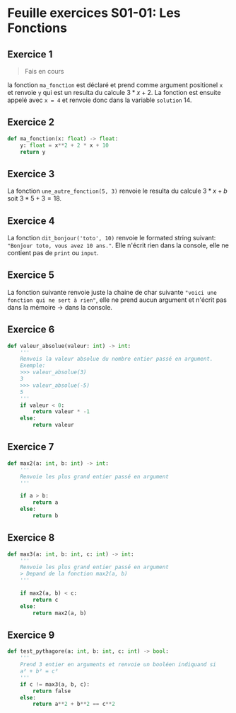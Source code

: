 # Feuille exercices S01-01: Les Fonctions

## Exercice 1

> Fais en cours

la fonction `ma_fonction` est déclaré et prend comme argument positionel `x` et renvoie `y` qui est un resulta du calcule $3 * x + 2$. La fonction est ensuite appelé avec `x = 4` et renvoie donc dans la variable `solution` $14$.

## Exercice 2

```python
def ma_fonction(x: float) -> float:
    y: float = x**2 + 2 * x + 10
    return y
```

## Exercice 3

La fonction `une_autre_fonction(5, 3)` renvoie le resulta du calcule $3 * x + b$ soit $3 * 5 + 3 = 18$.

## Exercice 4

La fonction `dit_bonjour('toto', 10)` renvoie le formated string suivant: `"Bonjour toto, vous avez 10 ans."`. Elle n'écrit rien dans la console, elle ne contient pas de `print` ou `input`.

## Exercice 5

La fonction suivante renvoie juste la chaine de char suivante `"voici une fonction qui ne sert à rien"`, elle ne prend aucun argument et n'écrit pas dans la mémoire -> dans la console.

## Exercice 6

````python
def valeur_absolue(valeur: int) -> int:
    '''
    Renvois la valeur absolue du nombre entier passé en argument.
    Exemple:
    >>> valeur_absolue(3)
    3
    >>> valeur_absolue(-5)
    5
    '''
    if valeur < 0:
        return valeur * -1
    else:
        return valeur
````

## Exercice 7

```python
def max2(a: int, b: int) -> int:
    '''
    Renvoie les plus grand entier passé en argument
    '''

    if a > b:
        return a
    else: 
        return b


```

## Exercice 8

```python
def max3(a: int, b: int, c: int) -> int:
    '''
    Renvoie les plus grand entier passé en argument
    > Depand de la fonction max2(a, b)
    '''

    if max2(a, b) < c:
        return c
    else:
        return max2(a, b)
```

## Exercice 9

```python
def test_pythagore(a: int, b: int, c: int) -> bool:
    '''
    Prend 3 entier en arguments et renvoie un booléen indiquand si
    a² + b² = c²
    '''
    if c != max3(a, b, c):
        return false
    else:
        return a**2 + b**2 == c**2

```
